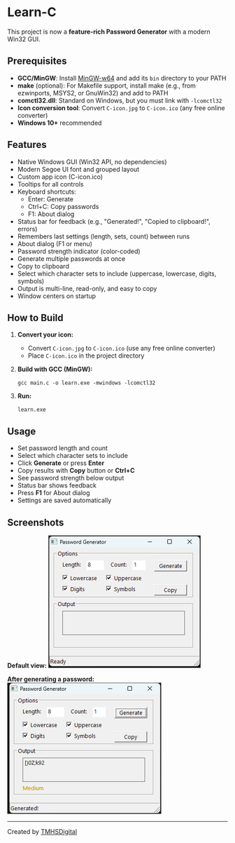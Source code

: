 # Learn-C

This project is now a **feature-rich Password Generator** with a modern Win32 GUI.

## Prerequisites
- **GCC/MinGW**: Install [MinGW-w64](https://www.mingw-w64.org/) and add its `bin` directory to your PATH
- **make** (optional): For Makefile support, install make (e.g., from ezwinports, MSYS2, or GnuWin32) and add to PATH
- **comctl32.dll**: Standard on Windows, but you must link with `-lcomctl32`
- **Icon conversion tool**: Convert `C-icon.jpg` to `C-icon.ico` (any free online converter)
- **Windows 10+** recommended

## Features
- Native Windows GUI (Win32 API, no dependencies)
- Modern Segoe UI font and grouped layout
- Custom app icon (C-icon.ico)
- Tooltips for all controls
- Keyboard shortcuts:
  - Enter: Generate
  - Ctrl+C: Copy passwords
  - F1: About dialog
- Status bar for feedback (e.g., "Generated!", "Copied to clipboard!", errors)
- Remembers last settings (length, sets, count) between runs
- About dialog (F1 or menu)
- Password strength indicator (color-coded)
- Generate multiple passwords at once
- Copy to clipboard
- Select which character sets to include (uppercase, lowercase, digits, symbols)
- Output is multi-line, read-only, and easy to copy
- Window centers on startup

## How to Build

1. **Convert your icon:**
   - Convert `C-icon.jpg` to `C-icon.ico` (use any free online converter)
   - Place `C-icon.ico` in the project directory

2. **Build with GCC (MinGW):**
   ```
   gcc main.c -o learn.exe -mwindows -lcomctl32
   ```

3. **Run:**
   ```
   learn.exe
   ```

## Usage
- Set password length and count
- Select which character sets to include
- Click **Generate** or press **Enter**
- Copy results with **Copy** button or **Ctrl+C**
- See password strength below output
- Status bar shows feedback
- Press **F1** for About dialog
- Settings are saved automatically

## Screenshots
**Default view:**
![step-1](step-1.png)

**After generating a password:**
![step-2](step-2.png)

---

Created by [TMHSDigital](https://github.com/TMHSDigital)